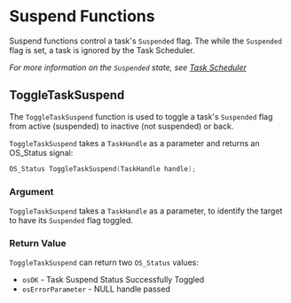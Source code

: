 # Suspend Functions

Suspend functions control a task's `Suspended` flag. The while the `Suspended` flag is set, a task is ignored by the Task Scheduler. 

*For more information on the `Suspended` state, see [Task Scheduler](./../Task%20Scheduler/Scheduler.md)*

##  ToggleTaskSuspend

The `ToggleTaskSuspend` function is used to toggle a task's `Suspended` flag from active (suspended) to inactive (not suspended) or back.

`ToggleTaskSuspend` takes a `TaskHandle` as a parameter and returns an OS_Status signal:

```C
OS_Status ToggleTaskSuspend(TaskHandle handle);
```

### Argument

`ToggleTaskSuspend` takes a `TaskHandle` as a parameter, to identify the target to have its `Suspended` flag toggled.

### Return Value

`ToggleTaskSuspend` can return two `OS_Status` values:

- `osOK` - Task Suspend Status Successfully Toggled
- `osErrorParameter` - NULL handle passed